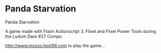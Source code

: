 Panda Starvation
======================

Panda Starvation

A game made with Flash Actionscript 3, Flixel and Flixel Power Tools during the Ludum Dare #27 Compo

http://www.mozzo.host56.com to play the game...
